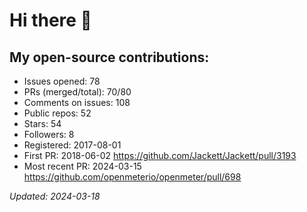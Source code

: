 # Hi there 👋

## My open-source contributions:

- Issues opened: 78
- PRs (merged/total): 70/80
- Comments on issues: 108
- Public repos: 52
- Stars: 54
- Followers: 8
- Registered: 2017-08-01
- First PR: 2018-06-02 https://github.com/Jackett/Jackett/pull/3193
- Most recent PR: 2024-03-15 https://github.com/openmeterio/openmeter/pull/698

_Updated: 2024-03-18_
